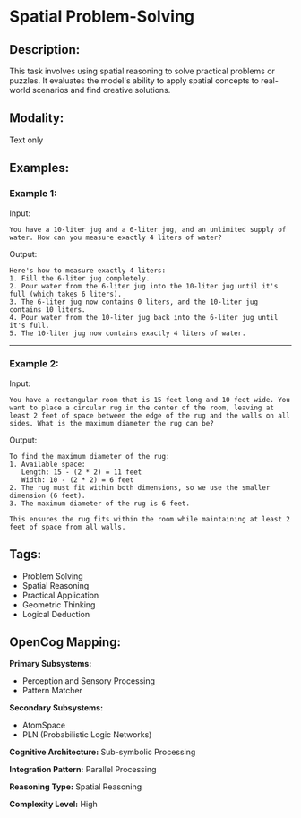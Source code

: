 # Spatial Problem-Solving

## Description:
This task involves using spatial reasoning to solve practical problems or puzzles. It evaluates the model's ability to apply spatial concepts to real-world scenarios and find creative solutions.

## Modality:
Text only

## Examples:

### Example 1:

Input:

```
You have a 10-liter jug and a 6-liter jug, and an unlimited supply of water. How can you measure exactly 4 liters of water?
```

Output:

```
Here's how to measure exactly 4 liters:
1. Fill the 6-liter jug completely.
2. Pour water from the 6-liter jug into the 10-liter jug until it's full (which takes 6 liters).
3. The 6-liter jug now contains 0 liters, and the 10-liter jug contains 10 liters.
4. Pour water from the 10-liter jug back into the 6-liter jug until it's full.
5. The 10-liter jug now contains exactly 4 liters of water.
```

---

### Example 2:

Input:

```
You have a rectangular room that is 15 feet long and 10 feet wide. You want to place a circular rug in the center of the room, leaving at least 2 feet of space between the edge of the rug and the walls on all sides. What is the maximum diameter the rug can be?
```

Output:

```
To find the maximum diameter of the rug:
1. Available space: 
   Length: 15 - (2 * 2) = 11 feet
   Width: 10 - (2 * 2) = 6 feet
2. The rug must fit within both dimensions, so we use the smaller dimension (6 feet).
3. The maximum diameter of the rug is 6 feet.

This ensures the rug fits within the room while maintaining at least 2 feet of space from all walls.
```

## Tags:
- Problem Solving
- Spatial Reasoning
- Practical Application
- Geometric Thinking
- Logical Deduction

## OpenCog Mapping:

**Primary Subsystems:**
- Perception and Sensory Processing
- Pattern Matcher

**Secondary Subsystems:**
- AtomSpace
- PLN (Probabilistic Logic Networks)

**Cognitive Architecture:** Sub-symbolic Processing

**Integration Pattern:** Parallel Processing

**Reasoning Type:** Spatial Reasoning

**Complexity Level:** High